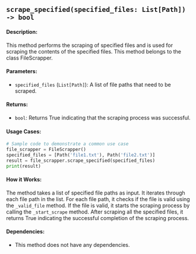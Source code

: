 ## `scrape_specified(specified_files: List[Path]) -> bool`

#### Description:
This method performs the scraping of specified files and is used for scraping the contents of the specified files. This method belongs to the class FileScrapper.

#### Parameters:
- `specified_files` (`List[Path]`): A list of file paths that need to be scraped.

#### Returns:
- `bool`: Returns True indicating that the scraping process was successful.

#### Usage Cases:

```python
# Sample code to demonstrate a common use case
file_scrapper = FileScrapper()
specified_files = [Path('file1.txt'), Path('file2.txt')]
result = file_scrapper.scrape_specified(specified_files)
print(result)
```

#### How it Works:
The method takes a list of specified file paths as input. It iterates through each file path in the list. For each file path, it checks if the file is valid using the `_valid_file` method. If the file is valid, it starts the scraping process by calling the `_start_scrape` method. After scraping all the specified files, it returns True indicating the successful completion of the scraping process.

#### Dependencies:
- This method does not have any dependencies.